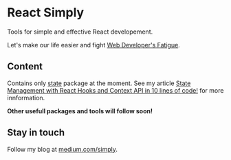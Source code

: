 # React Simply

Tools for simple and effective React developement.

Let's make our life easier and fight [Web Developer's Fatigue](https://medium.com/simply/web-developers-fatigue-90e0e6d40dd5).

## Content

Contains only [state](/tools/state) package at the moment.
See my article [State Management with React Hooks and Context API in 10 lines of code!](https://medium.com/simply/state-management-with-react-hooks-and-context-api-at-10-lines-of-code-baf6be8302c) for more innformation.

**Other usefull packages and tools will follow soon!**

## Stay in touch

Follow my blog at [medium.com/simply](https://medium.com/simply).
